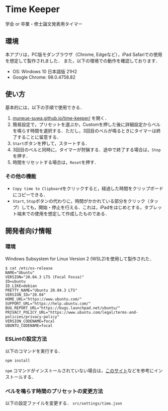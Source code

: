 # Time Keeper

学会 or 卒業・修士論文発表用タイマー

## 環境

本アプリは，PC版モダンブラウザ（Chrome, Edgeなど），iPad Safariでの使用を想定して製作されました．
また，以下の環境での動作を確認しております．

- OS: Windows 10 日本語版 21H2
- Google Chrome: 98.0.4758.82

## 使い方

基本的には，以下の手順で使用できる．

1. [muneue-suwa.github.io/time-keeper/](https://muneue-suwa.github.io/time-keeper/) を開く．
2. 簡易設定で，プリセットを選ぶか，Customを押した後に詳細設定からベルを鳴らす時間を選択する．ただし，3回目のベルが鳴るときにタイマーは終了することに留意する．
3. `Start`ボタンを押して，スタートする．
4. 3回目のベルと同時に，タイマーが狩猟する．途中で終了する場合は，`Stop`を押す．
5. 時間をリセットする場合は，`Reset`を押す．

### その他の機能

- `Copy time to Clipboard`をクリックすると，経過した時間をクリップボードにコピーできる．
- `Start`, `Stop`ボタンの代わりに，時間がかかれている部分をクリック（タップ）しても，開始・停止を行える．これは，iPadをはじめとする，タブレット端末での使用を想定して作成したものである．

## 開発者向け情報

### 環境

Windows Subsystem for Linux Version 2 (WSL2)を使用して製作された．

```bash:os-release
$ cat /etc/os-release
NAME="Ubuntu"
VERSION="20.04.3 LTS (Focal Fossa)"
ID=ubuntu
ID_LIKE=debian
PRETTY_NAME="Ubuntu 20.04.3 LTS"
VERSION_ID="20.04"
HOME_URL="https://www.ubuntu.com/"
SUPPORT_URL="https://help.ubuntu.com/"
BUG_REPORT_URL="https://bugs.launchpad.net/ubuntu/"
PRIVACY_POLICY_URL="https://www.ubuntu.com/legal/terms-and-policies/privacy-policy"
VERSION_CODENAME=focal
UBUNTU_CODENAME=focal
```

### ESLintの設定方法

以下のコマンドを実行する．

```bash:npm-install
npm install
```

`npm` コマンドがインストールされていない場合は，[このサイト](https://github.com/nodesource/distributions/blob/master/README.md)などを参考にインストールする．

### ベルを鳴らす時間のプリセットの変更方法

以下の設定ファイルを変更する． `src/settings/time.json`
